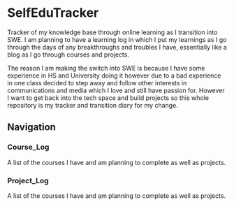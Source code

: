 # SelfEduTracker
Tracker of my knowledge base through online learning as I transition into SWE. I am planning to have a learning log in which I put my learnings as I go through the days of any breakthroughs and troubles I have, essentially like a blog as I go through courses and projects. 

The reason I am making the switch into SWE is because I have some experience in HS and University doing it however due to a bad experience in one class decided to step away and follow other interests in communications and media which I love and still have passion for. However I want to get back into the tech space and build projects so this whole repository is my tracker and transition diary for my change.

## Navigation

### Course_Log

A list of the courses I have and am planning to complete as well as projects.

### Project_Log

A list of the courses I have and am planning to complete as well as projects.
